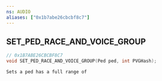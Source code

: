 ```yaml
---
ns: AUDIO
aliases: ["0x1b7abe26cbcbf8c7"]
---
```

## SET_PED_RACE_AND_VOICE_GROUP

```c
// 0x1B7ABE26CBCBF8C7
void SET_PED_RACE_AND_VOICE_GROUP(Ped ped, int PVGHash);
```

```
Sets a ped has a full range of
```
